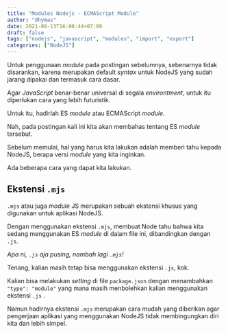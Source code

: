 ```yaml
---
title: "Modules Nodejs - ECMAScript Module"
author: "dhymas"
date: 2021-08-13T16:00:44+07:00
draft: false
tags: ["nodejs", "javascript", "modules", "import", "export"]
categories: ["NodeJS"]
---
```


Untuk penggunaan _module_ pada postingan sebelumnya, sebenarnya tidak disarankan, karena merupakan default _syntax_ untuk NodeJS yang sudah jarang dipakai dan termasuk cara dasar.

Agar _JavaScript_ benar-benar universal di segala _environtment_, untuk itu diperlukan cara yang lebih futuristik.

Untuk itu, hadirlah ES _module_ atau ECMAScript _module_.

Nah, pada postingan kali ini kita akan membahas tentang ES _module_ tersebut.

Sebelum memulai, hal yang harus kita lakukan adalah memberi tahu kepada NodeJS, berapa versi _module_ yang kita inginkan.

Ada beberapa cara yang dapat kita lakukan.

## Ekstensi `.mjs`

`.mjs` atau juga _module_ JS merupakan sebuah ekstensi khusus yang digunakan untuk aplikasi NodeJS.

Dengan menggunakan ekstensi `.mjs`, membuat Node tahu bahwa kita sedang menggunakan ES _module_ di dalam file ini, dibandingkan dengan `.js`.

_Apa ni, `.js` aja pusing, nambah lagi `.mjs`!_

Tenang, kalian masih tetap bisa menggunakan ekstensi `.js`, kok.

Kalian bisa melakukan _setting_ di file `package.json` dengan menambahkan `"type": "module"` yang mana masih menbolehkan kalian menggunakan ekstensi `.js` .

Namun hadirnya ekstensi `.mjs` merupakan cara mudah yang diberikan agar pengerjaan aplikasi yang menggunakan NodeJS tidak membingungkan diri kita dan lebih simpel.
